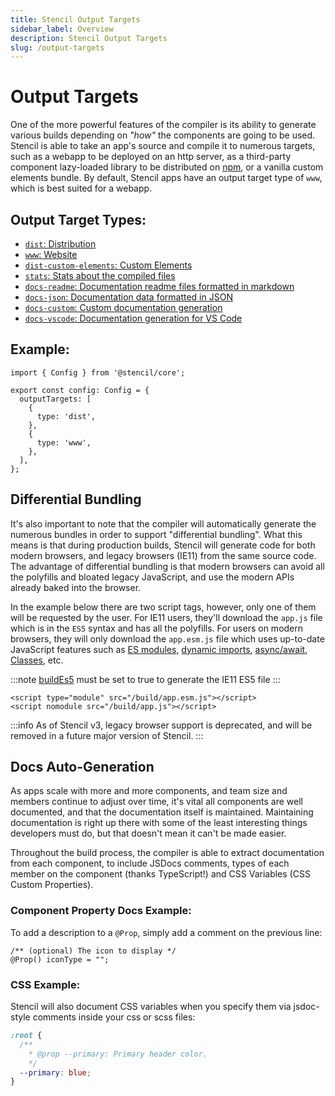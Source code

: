 ```yaml
---
title: Stencil Output Targets
sidebar_label: Overview
description: Stencil Output Targets
slug: /output-targets
---
```


# Output Targets

One of the more powerful features of the compiler is its ability to generate various builds depending on _"how"_ the components are going to be used. Stencil is able to take an app's source and compile it to numerous targets, such as a webapp to be deployed on an http server, as a third-party component lazy-loaded library to be distributed on [npm](https://www.npmjs.com/), or a vanilla custom elements bundle. By default, Stencil apps have an output target type of `www`, which is best suited for a webapp.

## Output Target Types:

- [`dist`: Distribution](./dist.md)
- [`www`: Website](./www.md)
- [`dist-custom-elements`: Custom Elements](./custom-elements.md)
- [`stats`: Stats about the compiled files](./docs-stats.md)
- [`docs-readme`: Documentation readme files formatted in markdown](./docs-readme.md)
- [`docs-json`: Documentation data formatted in JSON](./docs-json.md)
- [`docs-custom`: Custom documentation generation](./docs-custom.md)
- [`docs-vscode`: Documentation generation for VS Code](./docs-vscode.md)

## Example:

```tsx
import { Config } from '@stencil/core';

export const config: Config = {
  outputTargets: [
    {
      type: 'dist',
    },
    {
      type: 'www',
    },
  ],
};
```

## Differential Bundling

It's also important to note that the compiler will automatically generate the numerous bundles in order to support "differential bundling". What this means is that during production builds, Stencil will generate code for both modern browsers, and legacy browsers (IE11) from the same source code. The advantage of differential bundling is that modern browsers can avoid all the polyfills and bloated legacy JavaScript, and use the modern APIs already baked into the browser.

In the example below there are two script tags, however, only one of them will be requested by the user. For IE11 users, they'll download the `app.js` file which is in the `ES5` syntax and has all the polyfills. For users on modern browsers, they will only download the `app.esm.js` file which uses up-to-date JavaScript features such as [ES modules](https://developers.google.com/web/fundamentals/primers/modules), [dynamic imports](https://developer.mozilla.org/en-US/docs/Web/JavaScript/Reference/Statements/import#Dynamic_Import), [async/await](https://developer.mozilla.org/en-US/docs/Learn/JavaScript/Asynchronous/Async_await), [Classes](https://developer.mozilla.org/en-US/docs/Web/JavaScript/Reference/Classes), etc.

:::note
[buildEs5](../config/01-overview.md#buildes5) must be set to true to generate the IE11 ES5 file
:::

```markup
<script type="module" src="/build/app.esm.js"></script>
<script nomodule src="/build/app.js"></script>
```

:::info
As of Stencil v3, legacy browser support is deprecated, and will be removed in a future major version of Stencil.
:::

## Docs Auto-Generation

As apps scale with more and more components, and team size and members continue to adjust over time, it's vital all components are well documented, and that the documentation itself is maintained. Maintaining documentation is right up there with some of the least interesting things developers must do, but that doesn't mean it can't be made easier.

Throughout the build process, the compiler is able to extract documentation from each component, to include JSDocs comments, types of each member on the component (thanks TypeScript!) and CSS Variables (CSS Custom Properties).

### Component Property Docs Example:

To add a description to a `@Prop`, simply add a comment on the previous line:

```tsx
/** (optional) The icon to display */
@Prop() iconType = "";
```

### CSS Example:

Stencil will also document CSS variables when you specify them via jsdoc-style comments inside your css or scss files:

```css
:root {
  /**
    * @prop --primary: Primary header color.
    */
  --primary: blue;
}
```
